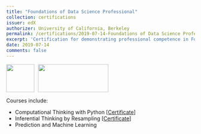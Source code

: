 ```yaml
---
title: "Foundations of Data Science Professional"
collection: certifications
issuer: edX
authorizer: University of California, Berkeley
permalink: /certifications/2019-07-14-Foundations of Data Science Professional-14
excerpt: 'Certification for demonstrating professional competence in Foundations of Data Science offered by University of California, Berkeley.'
date: 2019-07-14
comments: false
---
```

<img src="https://mrifkikurniawan.github.io/images/edx.jpg" width="75" height="75" /><img src="https://mrifkikurniawan.github.io/images/uni-berkeley.png" width="188" height="75" hspace="10" />

Courses include:
- Computational Thinking with Python [[Certificate](https://courses.edx.org/certificates/81206fd216a0401e9e8c1b9457d7fd78)]
- Inferential Thinking by Resampling [[Certificate](https://courses.edx.org/certificates/924344a45a1b4c28b51846d68b030e56)]
- Prediction and Machine Learning
